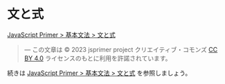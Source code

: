 # 文と式

<a href="https://jsprimer.net/basic/statement-expression/" target="_blank" rel="noreferrer">JavaScript Primer > 基本文法 > 文と式</a>

> ― この文章は © 2023 jsprimer project クリエイティブ・コモンズ [CC BY 4.0](https://github.com/asciidwango/js-primer/blob/master/LICENSE-CC-BY) ライセンスのもとに利用を許諾されています。

続きは <a href="https://jsprimer.net/basic/statement-expression/" target="_blank" rel="noreferrer">JavaScript Primer > 基本文法 > 文と式</a> を参照しましょう。
